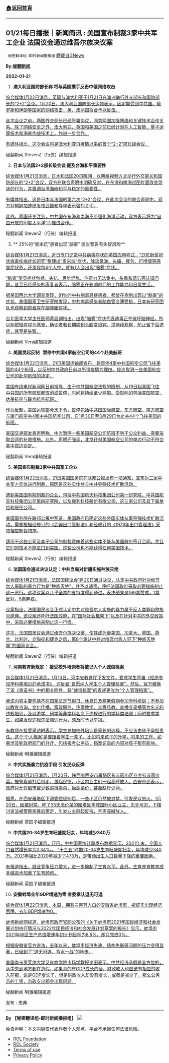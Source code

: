 ###  [:house:返回首頁](https://github.com/ourhimalayas/txt)
---


## 01/21每日播报｜新闻简讯 : 美国宣布制裁3家中共军工企业 法国议会通过维吾尔族决议案
` 秘密翻译组-即时新闻播报组` [轉載自GNews](https://gnews.org/zh-hans/1893314/)

**By:[秘翻新闻](https://gtv.org/video/id=61ebc6a8533c672fca80e48f)**

**2022-01-21**

1. **澳大利亚国防部长称 将与英国携手反击中俄网络攻击**


[综合媒体1月22日消息，英国与澳大利亚于1月21日在澳洲举行外交部长和国防部长的“2+2”会议。1月20日，澳大利亚国防部长达顿表示，因定期受到中共国、俄罗斯和伊朗等国家的网络攻击，英、澳两国将会予以反击。](https://www.hk01.com/%E5%8D%B3%E6%99%82%E5%9C%8B%E9%9A%9B/726715/%E8%8B%B1%E5%9C%8B%E6%BE%B3%E6%B4%B2%E5%B0%87%E8%88%89%E8%A1%8C2-2%E6%9C%83%E8%AD%B0-%E6%BE%B3%E9%98%B2%E9%95%B7%E7%A8%B1%E5%85%B1%E5%90%8C%E5%8F%8D%E6%93%8A%E4%B8%AD%E4%BF%84%E7%B6%B2%E7%B5%A1%E6%94%BB%E6%93%8A%20https://hkin.uk/2022/01/22/%E8%8B%B1%E5%9C%8B%E8%88%87%E6%BE%B3%E6%B4%B2%E5%B0%87%E8%81%AF%E6%89%8B%E5%90%88%E4%BD%9C%E5%8F%8D%E6%93%8A%E4%B8%AD%E4%BF%84%E7%B6%B2%E7%B5%A1%E6%94%BB%E6%93%8A-unwire-pro/)

[此次会议之前，两国外交部长已经签署协议，同意两国加强网络和关键技术合作关系。除了网络安全之外，澳大利亚、英国和美国之前已经计划在人工智能、量子运算技术和海底作战技术上，作进一步合作。](https://www.hk01.com/%E5%8D%B3%E6%99%82%E5%9C%8B%E9%9A%9B/726715/%E8%8B%B1%E5%9C%8B%E6%BE%B3%E6%B4%B2%E5%B0%87%E8%88%89%E8%A1%8C2-2%E6%9C%83%E8%AD%B0-%E6%BE%B3%E9%98%B2%E9%95%B7%E7%A8%B1%E5%85%B1%E5%90%8C%E5%8F%8D%E6%93%8A%E4%B8%AD%E4%BF%84%E7%B6%B2%E7%B5%A1%E6%94%BB%E6%93%8A%20https://hkin.uk/2022/01/22/%E8%8B%B1%E5%9C%8B%E8%88%87%E6%BE%B3%E6%B4%B2%E5%B0%87%E8%81%AF%E6%89%8B%E5%90%88%E4%BD%9C%E5%8F%8D%E6%93%8A%E4%B8%AD%E4%BF%84%E7%B6%B2%E7%B5%A1%E6%94%BB%E6%93%8A-unwire-pro/)

[有媒体指出，这次会议将是澳大利亚自疫情以来的首个“2+2”部长级会议。](https://www.hk01.com/%E5%8D%B3%E6%99%82%E5%9C%8B%E9%9A%9B/726715/%E8%8B%B1%E5%9C%8B%E6%BE%B3%E6%B4%B2%E5%B0%87%E8%88%89%E8%A1%8C2-2%E6%9C%83%E8%AD%B0-%E6%BE%B3%E9%98%B2%E9%95%B7%E7%A8%B1%E5%85%B1%E5%90%8C%E5%8F%8D%E6%93%8A%E4%B8%AD%E4%BF%84%E7%B6%B2%E7%B5%A1%E6%94%BB%E6%93%8A%20https://hkin.uk/2022/01/22/%E8%8B%B1%E5%9C%8B%E8%88%87%E6%BE%B3%E6%B4%B2%E5%B0%87%E8%81%AF%E6%89%8B%E5%90%88%E4%BD%9C%E5%8F%8D%E6%93%8A%E4%B8%AD%E4%BF%84%E7%B6%B2%E7%B5%A1%E6%94%BB%E6%93%8A-unwire-pro/)

秘翻新闻 StevenZ（行侠）编辑报道

2. **日本与法国2+2部长级会谈 提及台海和平重要性**

[综合媒体1月21日消息，日本和法国20日晚间，以网络视频方式举行外交部长和国防部长的“2+2”会议，双方在联合声明中明确反对，在东海和南海试图片面改变现状的行为，并强调台湾海峡和平与稳定的重要性。](https://www.hk01.com/%E5%8D%B3%E6%99%82%E5%9C%8B%E9%9A%9B/726740/%E6%97%A5%E6%9C%AC%E6%B3%95%E5%9C%8B%E5%A4%96%E7%9B%B8%E9%98%B2%E9%95%B72-2%E5%B0%8D%E8%A9%B1-%E7%A8%B1%E4%B8%AD%E5%9C%8B%E6%B5%B7%E6%B4%8B%E6%B4%BB%E5%8B%95%E4%B8%8D%E6%96%B7%E5%A2%9E%E5%BC%B7%20https://www.ntdtv.com.tw/b5/20220121/video/317035.html)

[有媒体指出，这是日本与法国的第六次“2+2“会议，在此次会议的联合声明中，双方对朝鲜加速研发核武器和导弹表示强烈关切。](https://www.hk01.com/%E5%8D%B3%E6%99%82%E5%9C%8B%E9%9A%9B/726740/%E6%97%A5%E6%9C%AC%E6%B3%95%E5%9C%8B%E5%A4%96%E7%9B%B8%E9%98%B2%E9%95%B72-2%E5%B0%8D%E8%A9%B1-%E7%A8%B1%E4%B8%AD%E5%9C%8B%E6%B5%B7%E6%B4%8B%E6%B4%BB%E5%8B%95%E4%B8%8D%E6%96%B7%E5%A2%9E%E5%BC%B7%20https://www.ntdtv.com.tw/b5/20220121/video/317035.html)

[此外，两国还关注到，中共国在东海和南海不断强化海洋活动，双方表示将为“自由开放的印度太平洋”而推进合作。](https://www.hk01.com/%E5%8D%B3%E6%99%82%E5%9C%8B%E9%9A%9B/726740/%E6%97%A5%E6%9C%AC%E6%B3%95%E5%9C%8B%E5%A4%96%E7%9B%B8%E9%98%B2%E9%95%B72-2%E5%B0%8D%E8%A9%B1-%E7%A8%B1%E4%B8%AD%E5%9C%8B%E6%B5%B7%E6%B4%8B%E6%B4%BB%E5%8B%95%E4%B8%8D%E6%96%B7%E5%A2%9E%E5%BC%B7%20https://www.ntdtv.com.tw/b5/20220121/video/317035.html)

秘翻新闻 StevenZ（行侠）编辑报道

3. ** 25%的“奥米炕”患者出现“脑雾” 医生警告有失智风险**

[综合媒体1月21日消息，近日专门记录中共病毒症状的英国应用程式，“ZOE新型冠状病毒疾病症状研究”整理出“奥米炕”症状，除流鼻涕、头痛、疲劳、打喷嚏等感冒症状外，还发现每4个人中，就有1人会出现“脑雾”症状。](https://tw.news.yahoo.com/omicron不易重症-但25-患者出现-脑雾-症状-091655018.html%20https://news.ebc.net.tw/news/health/298764)

[“脑雾”常见症状包括，失忆、思维混乱、注意力无法集中、头晕和遗忘等认知问题，甚至已经感染的康复者表示，脑雾正在影响他们的工作能力和日常生活。](https://tw.news.yahoo.com/omicron不易重症-但25-患者出现-脑雾-症状-091655018.html%20https://news.ebc.net.tw/news/health/298764)

[据美国西北大学调查发现，81％的中共病毒轻症患者，都曾在病后出现过“脑雾”的症状。美国国家卫生研究院发现，中共病毒感染者脑血管变薄受损，日本有研究团队也观察到患者存在脑肿胀症状。](https://tw.news.yahoo.com/omicron不易重症-但25-患者出现-脑雾-症状-091655018.html%20https://news.ebc.net.tw/news/health/298764)

[台北医学大学主任医师黄启训指出，出现“脑雾”症状代表病毒正在破坏脑神经，所以别把轻症视为感冒，确诊者若长期感到头脑变迟钝，须持续观察，防止留下后遗症，甚至是失智。](https://tw.news.yahoo.com/omicron不易重症-但25-患者出现-脑雾-症状-091655018.html%20https://news.ebc.net.tw/news/health/298764)

秘翻新闻 Vera编辑报道

4. **美国发起反制   暂停中共国4家航空公司的44个赴美航班**

[综合媒体1月22日消息，21日美国运输部宣布，将暂停4家中共国航空公司飞往美国的44个航班，以反制中共政府日前以所谓疫情为理由，接连取消一些美国航空公司的赴华航班的决定。](https://money.udn.com/money/story/5599/6051849%20https://times.hinet.net/news/23723406)

[美国有线电视新闻网日前报导，由于中共国航空法规的限制，从19日起美国飞往中共国的所有航班都取消或暂停，时间将持续至少两周。受影响的包括美国航空、达美航空与联合航空航班。](https://money.udn.com/money/story/5599/6051849%20https://times.hinet.net/news/23723406)

[作为反制，美国运输部今天下令，暂停包括中共国国际航空、东方航空、南方航空与厦门航空共4家中共国航空公司，自1月30日至3月29日为止共44个飞往美国的航班。](https://money.udn.com/money/story/5599/6051849%20https://times.hinet.net/news/23723406)

[美国交通部发表声明称，中方暂停一些美国航空公司航班不利于公众利益，需要采取合适的补救措施。此外，声明还强调，北京针对美国航空公司的单边行动不符合美中双边协定。](https://money.udn.com/money/story/5599/6051849%20https://times.hinet.net/news/23723406)

秘翻新闻 Vera编辑报道

5. **美国宣布制裁3家中共国军工企业**

[综合媒体1月22日消息，21日美国国务院在联邦公报发布一项通知，宣布对三家中共军方实体进行制裁，原因是这些实体参与中共导弹技术扩散活动。](https://www.hk01.com/%E5%8D%B3%E6%99%82%E5%9C%8B%E9%9A%9B/727069/%E7%BE%8E%E5%88%B6%E8%A3%813%E4%B8%AD%E5%9C%8B%E8%BB%8D%E5%B7%A5%E4%BC%81%E6%A5%AD-%E5%A4%96%E4%BA%A4%E9%83%A8-%E5%85%B8%E5%9E%8B%E9%9C%B8%E5%87%8C%E8%A1%8C%E5%BE%91)

[遭到美国国务院制裁的企业，包括中共国航天科技集团公司第一研究院、中共国航天科技集团公司第四研究院，以及保利科技股份有限公司，这三家公司及其下属单位和继任公司。](https://www.hk01.com/%E5%8D%B3%E6%99%82%E5%9C%8B%E9%9A%9B/727069/%E7%BE%8E%E5%88%B6%E8%A3%813%E4%B8%AD%E5%9C%8B%E8%BB%8D%E5%B7%A5%E4%BC%81%E6%A5%AD-%E5%A4%96%E4%BA%A4%E9%83%A8-%E5%85%B8%E5%9E%8B%E9%9C%B8%E5%87%8C%E8%A1%8C%E5%BE%91)

[美国国务院在联邦公报中写道，美国政府已确定这些外国实体从事导弹技术扩散活动，需要根据经修订的《武器出口管制法》和经修订的《1979年出口管理法》采取相应制裁措施。](https://www.hk01.com/%E5%8D%B3%E6%99%82%E5%9C%8B%E9%9A%9B/727069/%E7%BE%8E%E5%88%B6%E8%A3%813%E4%B8%AD%E5%9C%8B%E8%BB%8D%E5%B7%A5%E4%BC%81%E6%A5%AD-%E5%A4%96%E4%BA%A4%E9%83%A8-%E5%85%B8%E5%9E%8B%E9%9C%B8%E5%87%8C%E8%A1%8C%E5%BE%91)

[适用于这些公司及其子公司的制裁意味着这些实体不能与美国政府签订合同，并且它们的技术不能进口到美国。这些公司也不能获得任何美国技术。](https://www.hk01.com/%E5%8D%B3%E6%99%82%E5%9C%8B%E9%9A%9B/727069/%E7%BE%8E%E5%88%B6%E8%A3%813%E4%B8%AD%E5%9C%8B%E8%BB%8D%E5%B7%A5%E4%BC%81%E6%A5%AD-%E5%A4%96%E4%BA%A4%E9%83%A8-%E5%85%B8%E5%9E%8B%E9%9C%B8%E5%87%8C%E8%A1%8C%E5%BE%91)

秘翻新闻 StevenZ（行侠）编辑报道

6. **法国国会通过决议认定：中共当局对新疆实施种族灭绝**

[综合媒体1月21日消息，法国国民议会1月20日通过决议，认定中共政府针对维吾尔人采取的暴力行为是“种族灭绝”，并予以谴责，呼吁法国政府采取必要措施制止这一恶行。这项议案以几乎全票的支持度得到通过，表决结果是169票赞成，1票反对，5票弃权。](https://www.hk01.com/%E5%8D%B3%E6%99%82%E5%9C%8B%E9%9A%9B/726761/%E6%B3%95%E5%9C%8B%E6%9C%83%E9%80%9A%E9%81%8E%E6%B1%BA%E8%AD%B0%E8%AA%8D%E5%AE%9A%E6%96%B0%E7%96%86%E7%99%BC%E7%94%9F%E7%A8%AE%E6%97%8F%E6%BB%85%E7%B5%95-%E4%B8%AD%E5%9C%8B%E5%BC%B7%E7%83%88%E8%AD%B4%E8%B2%AC%20https://www.secretchina.com/news/b5/2022/01/22/995717.html)

[议案指出，法国国民议会正式认定中共对维吾尔人实施的暴力属于反人类罪和种族灭绝罪。该议案还呼吁法国政府，在“国际社会框架下”以及在针对中共的外交政策中，采取必要措施来制止这一行径。](https://www.hk01.com/%E5%8D%B3%E6%99%82%E5%9C%8B%E9%9A%9B/726761/%E6%B3%95%E5%9C%8B%E6%9C%83%E9%80%9A%E9%81%8E%E6%B1%BA%E8%AD%B0%E8%AA%8D%E5%AE%9A%E6%96%B0%E7%96%86%E7%99%BC%E7%94%9F%E7%A8%AE%E6%97%8F%E6%BB%85%E7%B5%95-%E4%B8%AD%E5%9C%8B%E5%BC%B7%E7%83%88%E8%AD%B4%E8%B2%AC%20https://www.secretchina.com/news/b5/2022/01/22/995717.html)

[这次，法国国民议会通过维吾尔族决议案，使其成为继美国、加拿大、英国、荷兰、比利时、立陶宛和捷克之后，第8个承认中共对维吾尔族人犯下“种族灭绝罪”的国家议会。](https://www.hk01.com/%E5%8D%B3%E6%99%82%E5%9C%8B%E9%9A%9B/726761/%E6%B3%95%E5%9C%8B%E6%9C%83%E9%80%9A%E9%81%8E%E6%B1%BA%E8%AD%B0%E8%AA%8D%E5%AE%9A%E6%96%B0%E7%96%86%E7%99%BC%E7%94%9F%E7%A8%AE%E6%97%8F%E6%BB%85%E7%B5%95-%E4%B8%AD%E5%9C%8B%E5%BC%B7%E7%83%88%E8%AD%B4%E8%B2%AC%20https://www.secretchina.com/news/b5/2022/01/22/995717.html)

秘翻新闻 StevenZ（行侠）编辑报道

7. **河南教育新规定： 接受校外培训者将被记入个人诚信档案**

[综合媒体1月21日消息，1月13日，河南省教育厅下发文件，要求学生签署《拒绝参加学科类培训的承诺书》，违反者“自愿纳入学生个人管理档案”。然后，官方撤换了该《承诺书》中的相关附件，将“诚信档案”的表述更改为“个人管理档案”。](https://www.rfa.org/mandarin/yataibaodao/kejiaowen/ql2-01212022083115.html%20https://www.163.com/dy/article/GTPK59EG0545ALRF.html)

[承诺内容主要包括不在国家法定节假日、休息日及寒暑假期参加学科培训；不参加以教育咨询、文化传播、家政服务、住家教学、众筹私教、直播变录播等为名义的违规培训，及以游学、研学等非学科名义下违规进行的学科类培训；同时要求学生，如果发现违规违法培训行为，须及时予以举报。](https://www.rfa.org/mandarin/yataibaodao/kejiaowen/ql2-01212022083115.html%20https://www.163.com/dy/article/GTPK59EG0545ALRF.html)

[有教师在接受采访时表示，学生参加校外培训是家长的选择，不应该由孩子承担责任。这个‘个人档案’是要跟着学生一辈子，比如将来孩子的升学，将来的工作，如果涉及到政府部门的升迁，包括报考公务员，档案记录的内容对孩子都有影响。](https://www.rfa.org/mandarin/yataibaodao/kejiaowen/ql2-01212022083115.html%20https://www.163.com/dy/article/GTPK59EG0545ALRF.html)

秘翻新闻 明澈编辑报道

8. **中共实施暴力抗疫手段 引发民众反弹**

[综合媒体1月21日消息，1月20日，陕西省西安市雁塔区长丰园小区业主抗议高价菜，被警察暴打后带走，激起民愤，小区内业主们一起高呼放人。西安市民表示，政府只允许超市或少数菜摊卖菜，抬高菜价，甚至缺斤少两。](https://cdn.discordapp.com/attachments/895315867368312852/934095425441513502/WeChat_20220121223401.mp4%20https://www.ntdtv.com.tw/b5/20220121/video/317124.html?%E8%A5%BF%E5%AE%89%E6%A5%AD%E4%B8%BB%E6%8A%97%E8%AD%B0%E9%AB%98%E5%83%B9%E8%8F%9C%20%E8%A2%AB%E8%AD%A6%E5%AF%9F%E6%9A%B4%E6%89%93%E5%BE%8C%E6%8A%93%E8%B5%B0)

[据悉，在西安雁塔区下调管控级别后，一些小区仍然被封禁，引发民众怒火。1月20日，因被封禁，吃了35天高价菜的雁塔区华城国际小区业主，忍无可忍，下楼讨说法被警察施暴后带走，引发业主群起反抗，齐声高喊放人。](https://cdn.discordapp.com/attachments/895315867368312852/934095425441513502/WeChat_20220121223401.mp4%20https://www.ntdtv.com.tw/b5/20220121/video/317124.html?%E8%A5%BF%E5%AE%89%E6%A5%AD%E4%B8%BB%E6%8A%97%E8%AD%B0%E9%AB%98%E5%83%B9%E8%8F%9C%20%E8%A2%AB%E8%AD%A6%E5%AF%9F%E6%9A%B4%E6%89%93%E5%BE%8C%E6%8A%93%E8%B5%B0)

秘翻新闻 菜园子编辑报道

9. **中共国20-34岁生育旺盛期妇女，年均减少340万**

[综合媒体1月21日消息，17日，中共国家统计局发布数据显示，2021年末，全国人口自然增长率为0.34‰。 “十三五”时期20-34岁生育旺盛期妇女，年均减少340万。2021年相比2020年减少了473万，是带动出生人口数量下降的重要因素。](https://cdn.discordapp.com/attachments/895315867368312852/934079063130251284/20220121194953.jpg%20https://cdn.discordapp.com/attachments/895315867368312852/934079084311502869/20220121195002.jpg%20http://m.e23.cn/wanxiang/2022-01-21/2022012100322.html%20https://m.yicai.com/news/101295712.html)

[有报道指出，就业竞争压力增大，进一步抑制了生育水平。此外，生育养育教育成本偏高也加重了生育顾虑。](https://cdn.discordapp.com/attachments/895315867368312852/934079063130251284/20220121194953.jpg%20https://cdn.discordapp.com/attachments/895315867368312852/934079084311502869/20220121195002.jpg%20http://m.e23.cn/wanxiang/2022-01-21/2022012100322.html%20https://m.yicai.com/news/101295712.html)

秘翻新闻 菜园子编辑报道

10. **安徽蚌埠全年GDP增速为零 省委承认退无可退**

[综合媒体1月22日消息，本周，拥有三百万人口的安徽省蚌埠市，被证实出现经济困境，去年GDP增速为0。](https://m.soundofhope.org/post/586729%20https://www.zaobao.com.sg/realtime/china/story20220121-1235160)

[蚌埠新闻网报道，蚌埠市政府官网公布的《关于蚌埠市2021年国民经济和社会发展计划执行情况与2022年国民经济和社会发展计划草案的报告》显示，蚌埠市2021年地区生产总值增速年初计划目标为8.5%，却只完成0%。](https://m.soundofhope.org/post/586729%20https://www.zaobao.com.sg/realtime/china/story20220121-1235160)

[根据安徽省官方说法，去年以来，蚌埠市经济失速、结构失衡等问题的压力变得显著，已经到了“退无可退、背水一战”的地步。](https://m.soundofhope.org/post/586729%20https://www.zaobao.com.sg/realtime/china/story20220121-1235160)

[美国南卡罗莱纳大学艾肯商学院市场学教授谢田表示，中共经济造假是全方位的，从中央到地方都在造假，如果真的有GDP成长的话，财政收入也应该有相应的收入在那，说是GDP增长了，但是财政收入却没有增长，或者是减少了，那么公务员的工资，市政支出都会出现问题。](https://m.soundofhope.org/post/586729%20https://www.zaobao.com.sg/realtime/china/story20220121-1235160)

秘翻新闻 明澈编辑报道

发布 : 恩典

* * *

**By 【秘密翻译组-即时新闻播报组】**
![](https://assets.gnews.org/wp-content/uploads/2022/01/截圖-2021-12-28-00.48.35.png)
 

免责声明：本文内容仅代表作者个人观点，平台不承担任何法律风险。

- [ROL Foundation](https://rolfoundation.org/)
- [ROL Society](https://rolsociety.org/)
- [Terms of use](https://gnews.org/terms-of-use-3/)
- [Privacy Policy](https://gnews.org/privacy-policy/)

